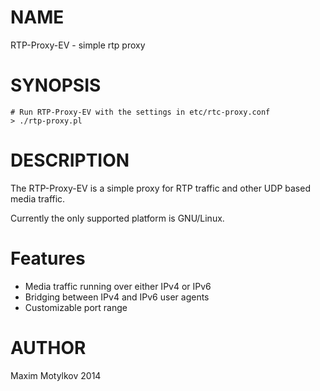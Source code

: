 # NAME

RTP-Proxy-EV - simple rtp proxy

# SYNOPSIS

    # Run RTP-Proxy-EV with the settings in etc/rtc-proxy.conf
    > ./rtp-proxy.pl

# DESCRIPTION

The RTP-Proxy-EV is a simple proxy for RTP traffic and other UDP based media traffic.

Currently the only supported platform is GNU/Linux.

Features
=========

* Media traffic running over either IPv4 or IPv6
* Bridging between IPv4 and IPv6 user agents
* Customizable port range

# AUTHOR

Maxim Motylkov
2014